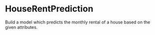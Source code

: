 # HouseRentPrediction
Build a model which predicts the monthly rental of a house based on the given attributes.
